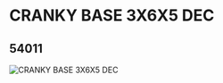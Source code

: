 # CRANKY BASE  3X6X5 DEC
## 54011
![CRANKY BASE  3X6X5 DEC](https://lc-www-live-s.legocdn.com/media/bricks/5/2/4279605.jpg)